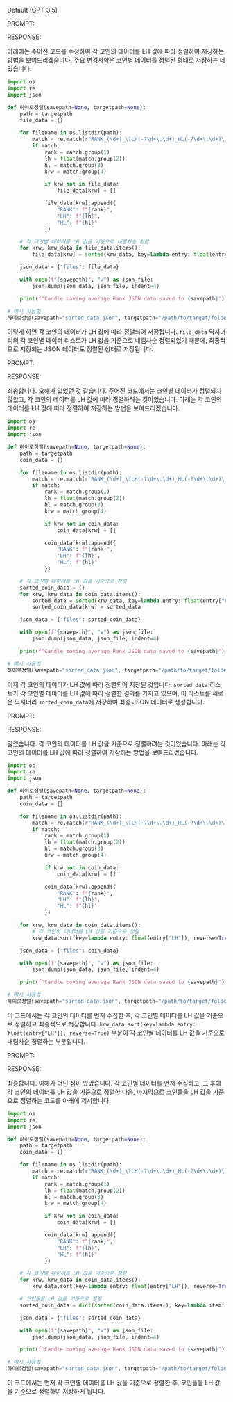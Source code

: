 Default (GPT-3.5)

PROMPT:

RESPONSE:

아래에는 주어진 코드를 수정하여 각 코인의 데이터를 LH 값에 따라 정렬하여 저장하는 방법을 보여드리겠습니다. 주요 변경사항은 코인별 데이터를 정렬된 형태로 저장하는 데 있습니다.

```python
import os
import re
import json

def 하이로정렬(savepath=None, targetpath=None):
    path = targetpath
    file_data = {}

    for filename in os.listdir(path):
        match = re.match(r"RANK_(\d+)_\[LH(-?\d+\.\d+)_HL(-?\d+\.\d+)\]_(KRW-\w+)\.csv", filename)
        if match:
            rank = match.group(1)
            lh = float(match.group(2))
            hl = match.group(3)
            krw = match.group(4)

            if krw not in file_data:
                file_data[krw] = []

            file_data[krw].append({
                "RANK": f"{rank}",
                "LH": f"{lh}",
                "HL": f"{hl}"
            })

    # 각 코인별 데이터를 LH 값을 기준으로 내림차순 정렬
    for krw, krw_data in file_data.items():
        file_data[krw] = sorted(krw_data, key=lambda entry: float(entry["LH"]), reverse=True)

    json_data = {"files": file_data}

    with open(f"{savepath}", "w") as json_file:
        json.dump(json_data, json_file, indent=4)

    print(f"Candle moving average Rank JSON data saved to {savepath}")

# 예시 사용법
하이로정렬(savepath="sorted_data.json", targetpath="/path/to/target/folder")
```

이렇게 하면 각 코인의 데이터가 LH 값에 따라 정렬되어 저장됩니다. `file_data` 딕셔너리의 각 코인별 데이터 리스트가 LH 값을 기준으로 내림차순 정렬되었기 때문에, 최종적으로 저장되는 JSON 데이터도 정렬된 상태로 저장됩니다.

PROMPT:

RESPONSE:

죄송합니다. 오해가 있었던 것 같습니다. 주어진 코드에서는 코인별 데이터가 정렬되지 않았고, 각 코인의 데이터를 LH 값에 따라 정렬하려는 것이었습니다. 아래는 각 코인의 데이터를 LH 값에 따라 정렬하여 저장하는 방법을 보여드리겠습니다.

```python
import os
import re
import json

def 하이로정렬(savepath=None, targetpath=None):
    path = targetpath
    coin_data = {}

    for filename in os.listdir(path):
        match = re.match(r"RANK_(\d+)_\[LH(-?\d+\.\d+)_HL(-?\d+\.\d+)\]_(KRW-\w+)\.csv", filename)
        if match:
            rank = match.group(1)
            lh = float(match.group(2))
            hl = match.group(3)
            krw = match.group(4)

            if krw not in coin_data:
                coin_data[krw] = []

            coin_data[krw].append({
                "RANK": f"{rank}",
                "LH": f"{lh}",
                "HL": f"{hl}"
            })

    # 각 코인별 데이터를 LH 값을 기준으로 정렬
    sorted_coin_data = {}
    for krw, krw_data in coin_data.items():
        sorted_data = sorted(krw_data, key=lambda entry: float(entry["LH"]), reverse=True)
        sorted_coin_data[krw] = sorted_data

    json_data = {"files": sorted_coin_data}

    with open(f"{savepath}", "w") as json_file:
        json.dump(json_data, json_file, indent=4)

    print(f"Candle moving average Rank JSON data saved to {savepath}")

# 예시 사용법
하이로정렬(savepath="sorted_data.json", targetpath="/path/to/target/folder")
```

이제 각 코인의 데이터가 LH 값에 따라 정렬되어 저장될 것입니다. `sorted_data` 리스트가 각 코인별 데이터를 LH 값에 따라 정렬한 결과를 가지고 있으며, 이 리스트를 새로운 딕셔너리 `sorted_coin_data`에 저장하여 최종 JSON 데이터로 생성합니다.

PROMPT:

RESPONSE:

알겠습니다. 각 코인의 데이터를 LH 값을 기준으로 정렬하려는 것이었습니다. 아래는 각 코인의 데이터를 LH 값에 따라 정렬하여 저장하는 방법을 보여드리겠습니다.

```python
import os
import re
import json

def 하이로정렬(savepath=None, targetpath=None):
    path = targetpath
    coin_data = {}

    for filename in os.listdir(path):
        match = re.match(r"RANK_(\d+)_\[LH(-?\d+\.\d+)_HL(-?\d+\.\d+)\]_(KRW-\w+)\.csv", filename)
        if match:
            rank = match.group(1)
            lh = float(match.group(2))
            hl = match.group(3)
            krw = match.group(4)

            if krw not in coin_data:
                coin_data[krw] = []

            coin_data[krw].append({
                "RANK": f"{rank}",
                "LH": f"{lh}",
                "HL": f"{hl}"
            })

    for krw, krw_data in coin_data.items():
        # 각 코인의 데이터를 LH 값을 기준으로 정렬
        krw_data.sort(key=lambda entry: float(entry["LH"]), reverse=True)

    json_data = {"files": coin_data}

    with open(f"{savepath}", "w") as json_file:
        json.dump(json_data, json_file, indent=4)

    print(f"Candle moving average Rank JSON data saved to {savepath}")

# 예시 사용법
하이로정렬(savepath="sorted_data.json", targetpath="/path/to/target/folder")
```

이 코드에서는 각 코인의 데이터를 먼저 수집한 후, 각 코인별 데이터를 LH 값을 기준으로 정렬하고 최종적으로 저장합니다. `krw_data.sort(key=lambda entry: float(entry["LH"]), reverse=True)` 부분이 각 코인별 데이터를 LH 값을 기준으로 내림차순 정렬하는 부분입니다.

PROMPT:

RESPONSE:

죄송합니다. 이해가 더딘 점이 있었습니다. 각 코인별 데이터를 먼저 수집하고, 그 후에 각 코인의 데이터를 LH 값을 기준으로 정렬한 다음, 마지막으로 코인들을 LH 값을 기준으로 정렬하는 코드를 아래에 제시합니다.

```python
import os
import re
import json

def 하이로정렬(savepath=None, targetpath=None):
    path = targetpath
    coin_data = {}

    for filename in os.listdir(path):
        match = re.match(r"RANK_(\d+)_\[LH(-?\d+\.\d+)_HL(-?\d+\.\d+)\]_(KRW-\w+)\.csv", filename)
        if match:
            rank = match.group(1)
            lh = float(match.group(2))
            hl = match.group(3)
            krw = match.group(4)

            if krw not in coin_data:
                coin_data[krw] = []

            coin_data[krw].append({
                "RANK": f"{rank}",
                "LH": f"{lh}",
                "HL": f"{hl}"
            })

    # 각 코인별 데이터를 LH 값을 기준으로 정렬
    for krw, krw_data in coin_data.items():
        krw_data.sort(key=lambda entry: float(entry["LH"]), reverse=True)

    # 코인들을 LH 값을 기준으로 정렬
    sorted_coin_data = dict(sorted(coin_data.items(), key=lambda item: float(item[1][0]["LH"]), reverse=True))

    json_data = {"files": sorted_coin_data}

    with open(f"{savepath}", "w") as json_file:
        json.dump(json_data, json_file, indent=4)

    print(f"Candle moving average Rank JSON data saved to {savepath}")

# 예시 사용법
하이로정렬(savepath="sorted_data.json", targetpath="/path/to/target/folder")
```

이 코드에서는 먼저 각 코인별 데이터를 LH 값을 기준으로 정렬한 후, 코인들을 LH 값을 기준으로 정렬하여 저장하게 됩니다.
